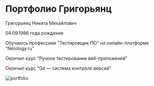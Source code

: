 # Портфолио Григорьянц

Григорьянц Никита Михайлович

04.09.1986 года рождения

Обучаюсь профессиии "Тестировщик ПО" на онлайн-платформе "Netology.ru"

Окончил курс "Ручное тестирование веб-приложений"

Окончил курс "Git — система контроля версий"

![portfolio](C:\Users\Elena\Pictures\portfolio.jpg)


